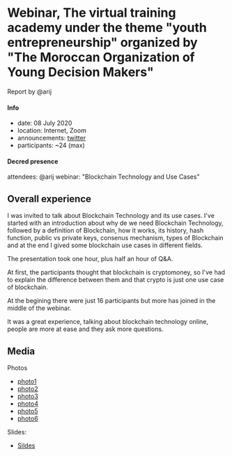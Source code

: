 # Webinar, The virtual training academy under the theme "youth entrepreneurship" organized by "The Moroccan Organization of Young Decision Makers"

Report by @arij

#### Info

- date: 08 July 2020
- location: Internet, Zoom
- announcements: [twitter](https://twitter.com/in_insaf/status/1280771474966675456)
- participants: ~24 (max)

#### Decred presence

attendees: @arij
webinar: "Blockchain Technology and Use Cases"

## Overall experience

I was invited to talk about Blockchain Technology and its use cases. I've started with an introduction about why de we need Blockchain Technology, followed by a definition of Blockchain, how it works, its history, hash function, public vs private keys, consenus mechanism, types of Blockchain and at the end I gived some blockchain use cases in different fields.

The presentation took one hour, plus half an hour of Q&A.

At first, the participants thought that blockchain is cryptomoney, so I've had to explain the difference between them and that crypto is just one use case of blockchain.

At the begining there were just 16 participants but more has joined in the middle of the webinar.

It was a great experience, talking about blockchain technology online, people are more at ease and they ask more questions.

## Media

Photos

- [photo1](https://imgur.com/WVt23Br)
- [photo2](https://imgur.com/akQOHyF)
- [photo3](https://imgur.com/kBLfQka)
- [photo4](https://imgur.com/RJK3lFi)
- [photo5](https://imgur.com/XRJ9JAi)
- [photo6](https://imgur.com/MQyeDf0)

Slides:

- [Sildes](https://github.com/Insaf01/Decred-Videos-Ar/blob/master/ce7a7d3466687049fc04385aa0e.pdf)
